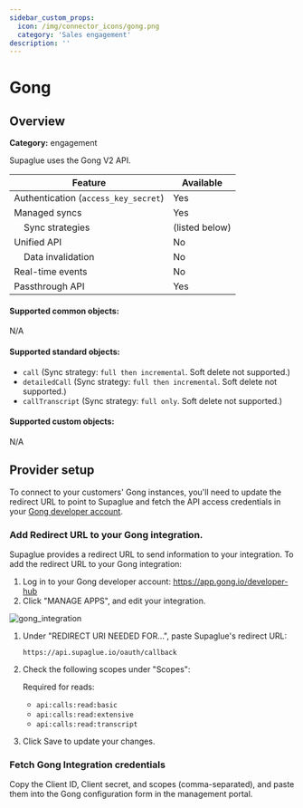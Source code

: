 ```yaml
---
sidebar_custom_props:
  icon: /img/connector_icons/gong.png
  category: 'Sales engagement'
description: ''
---
```


# Gong

## Overview

**Category:** engagement

Supaglue uses the Gong V2 API.

| Feature                              | Available      |
| ------------------------------------ | -------------- |
| Authentication (`access_key_secret`) | Yes            |
| Managed syncs                        | Yes            |
| &nbsp;&nbsp;&nbsp; Sync strategies   | (listed below) |
| Unified API                          | No             |
| &nbsp;&nbsp;&nbsp; Data invalidation | No             |
| Real-time events                     | No             |
| Passthrough API                      | Yes            |

#### Supported common objects:

N/A

#### Supported standard objects:

- `call` (Sync strategy: `full then incremental`. Soft delete not supported.)
- `detailedCall` (Sync strategy: `full then incremental`. Soft delete not supported.)
- `callTranscript` (Sync strategy: `full only`. Soft delete not supported.)

#### Supported custom objects:

N/A

## Provider setup

To connect to your customers' Gong instances, you'll need to update the redirect URL to point to Supaglue and fetch the API access credentials in your [Gong developer account](https://app.gong.io/developer-hub).

### Add Redirect URL to your Gong integration.

Supaglue provides a redirect URL to send information to your integration. To add the redirect URL to your Gong integration:

1. Log in to your Gong developer account: https://app.gong.io/developer-hub
1. Click "MANAGE APPS", and edit your integration.

![gong_integration](/img/gong_integration.png 'gong integration')

1.  Under "REDIRECT URI NEEDED FOR...", paste Supaglue's redirect URL:

    ```
    https://api.supaglue.io/oauth/callback
    ```

1.  Check the following scopes under "Scopes":

    Required for reads:

    - `api:calls:read:basic`
    - `api:calls:read:extensive`
    - `api:calls:read:transcript`

1.  Click Save to update your changes.

### Fetch Gong Integration credentials

Copy the Client ID, Client secret, and scopes (comma-separated), and paste them into the Gong configuration form in the management portal.
